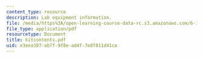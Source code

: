 ```yaml
---
content_type: resource
description: Lab equipment information.
file: /media/https%3A/open-learning-course-data-rc.s3.amazonaws.com/6-186-mobile-autonomous-systems-laboratory-january-iap-2005/e3eea307ab7f9f8ead4f7e8f811d41ca_kitcontents.pdf
file_type: application/pdf
resourcetype: Document
title: kitcontents.pdf
uid: e3eea307-ab7f-9f8e-ad4f-7e8f811d41ca
---
```

